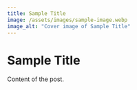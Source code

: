 ```yaml
---
title: Sample Title
image: /assets/images/sample-image.webp
image_alt: "Cover image of Sample Title"
---
```


# Sample Title
Content of the post.